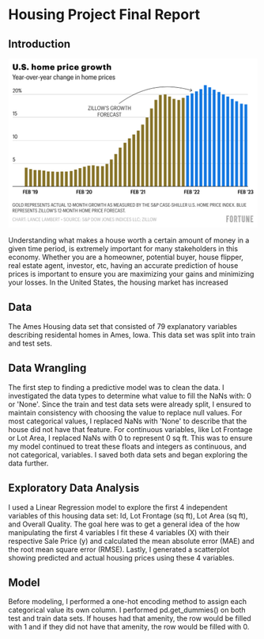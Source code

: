 # Housing Project Final Report

## Introduction

![title](images/homeprice.webp)

Understanding what makes a house worth a certain amount of money in a given time period, is extremely important for many stakeholders in this economy. Whether you are a homeowner, potential buyer, house flipper, real estate agent, investor, etc, having an accurate prediction of house prices is important to ensure you are maximizing your gains and minimizing your losses.  In the United States, the housing market has increased 

## Data 

The Ames Housing data set that consisted of 79 explanatory variables describing residental homes in Ames, Iowa. This data set was split into train and test sets. 

## Data Wrangling

The first step to finding a predictive model was to clean the data. I investigated the data types to determine what value to fill the NaNs with: 0 or 'None'. Since the train and test data sets were already split, I ensured to maintain consistency with choosing the value to replace null values. For most categorical values, I replaced NaNs with 'None' to describe that the house did not have that feature.  For continuous variables, like Lot Frontage or Lot Area, I replaced NaNs with 0 to represent 0 sq ft.  This was to ensure my model continued to treat these floats and integers as continuous, and not categorical, variables. I saved both data sets and began exploring the data further.

## Exploratory Data Analysis 

I used a Linear Regression model to explore the first 4 independent variables of this housing data set: Id, Lot Frontage (sq ft), Lot Area (sq ft), and Overall Quality. The goal here was to get a general idea of the how manipulating the first 4 variables I fit these 4 variables (X) with their respective Sale Price (y) and calculated the mean absolute error (MAE) and the root mean square error (RMSE). Lastly, I generated a scatterplot showing predicted and actual housing prices using these 4 variables.  

## Model

Before modeling, I performed a one-hot encoding method to assign each categorical value its own column. I performed pd.get_dummies() on both test and train data sets. If houses had that amenity, the row would be filled with 1 and if they did not have that amenity, the row would be filled with 0. 


